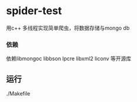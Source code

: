 # spider-test

用c++ 多线程实现简单爬虫，将数据存储与mongo db

### 依赖

依赖libmongoc libbson lpcre libxml2 liconv 等开源库

## 运行

./Makefile
